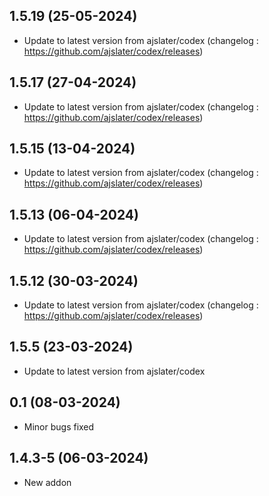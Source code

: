 
## 1.5.19 (25-05-2024)
- Update to latest version from ajslater/codex (changelog : https://github.com/ajslater/codex/releases)

## 1.5.17 (27-04-2024)
- Update to latest version from ajslater/codex (changelog : https://github.com/ajslater/codex/releases)

## 1.5.15 (13-04-2024)
- Update to latest version from ajslater/codex (changelog : https://github.com/ajslater/codex/releases)

## 1.5.13 (06-04-2024)
- Update to latest version from ajslater/codex (changelog : https://github.com/ajslater/codex/releases)

## 1.5.12 (30-03-2024)
- Update to latest version from ajslater/codex (changelog : https://github.com/ajslater/codex/releases)

## 1.5.5 (23-03-2024)
- Update to latest version from ajslater/codex

## 0.1 (08-03-2024)

- Minor bugs fixed
## 1.4.3-5 (06-03-2024)

- New addon
